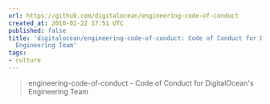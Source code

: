```yaml
---
url: https://github.com/digitalocean/engineering-code-of-conduct
created_at: 2016-02-22 17:51 UTC
published: false
title: 'digitalocean/engineering-code-of-conduct: Code of Conduct for DigitalOcean''s
  Engineering Team'
tags:
- culture
---
```


<blockquote>engineering-code-of-conduct - Code of Conduct for DigitalOcean's Engineering Team</blockquote>
